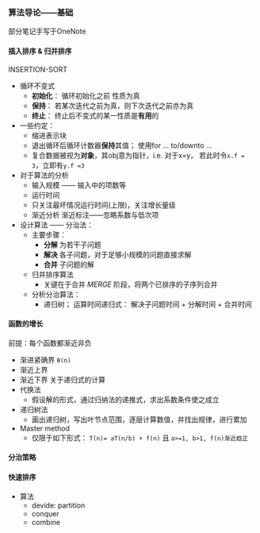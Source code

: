 ### 算法导论——基础
部分笔记手写于OneNote
#### 插入排序 & 归并排序
INSERTION-SORT  
- 循环不变式  
  - **初始化**： 循环初始化之前 性质为真  
  - **保持**： 若某次迭代之前为真，则下次迭代之前亦为真
  - **终止**： 终止后不变式的某一性质是**有用**的
- 一些约定：
  - 缩进表示块
  - 退出循环后循环计数器**保持**其值； 使用for ... to/downto ...
  - 复合数据被视为**对象**，其obj意为指针，i.e. 对于x=y， 若此时令`x.f = 3`，立即有`y.f =3`
- 对于算法的分析
  - 输入规模 —— 输入中的项数等
  - 运行时间
  - 只关注最坏情况运行时间(上限)，关注增长量级
  - 渐近分析 渐近标注——忽略系数与低次项
- 设计算法 —— 分治法：
  - 主要步骤：
    - **分解** 为若干子问题
    - **解决** 各子问题，对于足够小规模的问题直接求解
    - **合并** 子问题的解
  - 归并排序算法
    - 关键在于合并 *MERGE* 阶段，将两个已排序的子序列合并
  - 分析分治算法：
    - 递归树； 运算时间递归式： 解决子问题时间 + 分解时间 + 合并时间
  
#### 函数的增长
前提：每个函数都渐近非负
- 渐进紧确界 `θ(n)`
- 渐近上界 
- 渐近下界
关于递归式的计算
- 代换法
  - 假设解的形式，通过归纳法的递推式，求出系数条件使之成立
- 递归树法
  - 画出递归树，写出叶节点范围，逐层计算数值，并找出规律，进行累加
- Master method
  - 仅限于如下形式： `T(n)= aT(n/b) + f(n)` 且 `a>=1, b>1, f(n)渐近趋正`

#### 分治策略

#### 快速排序
- 算法
  - devide: partition 
  - conquer
  - combine